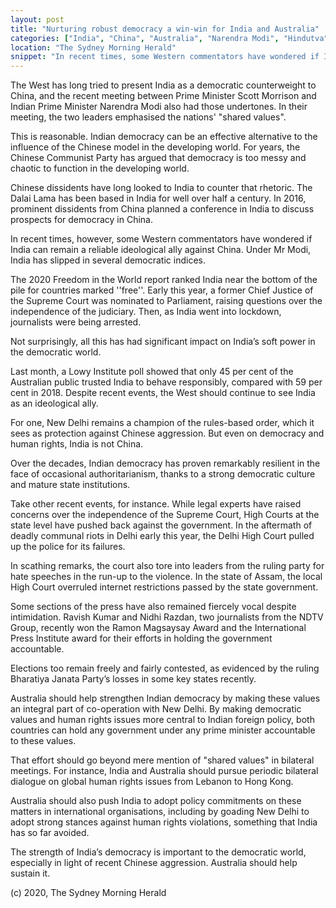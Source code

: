 ```yaml
---
layout: post
title: "Nurturing robust democracy a win-win for India and Australia"
categories: ["India", "China", "Australia", "Narendra Modi", "Hindutva"]
location: "The Sydney Morning Herald"
snippet: "In recent times, some Western commentators have wondered if India can remain a reliable ideological ally against China. Under Mr Modi, India has slipped in several democratic indices. Not surprisingly, all this has had significant impact on India’s soft power in the democratic world. Last month, a Lowy Institute poll showed that only 45 per cent of the Australian public trusted India to behave responsibly, compared with 59 per cent in 2018. But despite recent events, the West should continue to see India as an ideological ally. (Published in The Sydney Morning Herald)"
---
```


The West has long tried to present India as a democratic counterweight to China, and the recent meeting between Prime Minister Scott Morrison and Indian Prime Minister Narendra Modi also had those undertones. In their meeting, the two leaders emphasised the nations' "shared values".

This is reasonable. Indian democracy can be an effective alternative to the influence of the Chinese model in the developing world. For years, the Chinese Communist Party has argued that democracy is too messy and chaotic to function in the developing world.

Chinese dissidents have long looked to India to counter that rhetoric. The Dalai Lama has been based in India for well over half a century. In 2016, prominent dissidents from China planned a conference in India to discuss prospects for democracy in China.

In recent times, however, some Western commentators have wondered if India can remain a reliable ideological ally against China. Under Mr Modi, India has slipped in several democratic indices.

The 2020 Freedom in the World report ranked India near the bottom of the pile for countries marked ''free''. Early this year, a former Chief Justice of the Supreme Court was nominated to Parliament, raising questions over the independence of the judiciary. Then, as India went into lockdown, journalists were being arrested.

Not surprisingly, all this has had significant impact on India’s soft power in the democratic world.

Last month, a Lowy Institute poll showed that only 45 per cent of the Australian public trusted India to behave responsibly, compared with 59 per cent in 2018. Despite recent events, the West should continue to see India as an ideological ally.

For one, New Delhi remains a champion of the rules-based order, which it sees as protection against Chinese aggression. But even on democracy and human rights, India is not China.

Over the decades, Indian democracy has proven remarkably resilient in the face of occasional authoritarianism, thanks to a strong democratic culture and mature state institutions.

Take other recent events, for instance. While legal experts have raised concerns over the independence of the Supreme Court, High Courts at the state level have pushed back against the government. In the aftermath of deadly communal riots in Delhi early this year, the Delhi High Court pulled up the police for its failures.

In scathing remarks, the court also tore into leaders from the ruling party for hate speeches in the run-up to the violence. In the state of Assam, the local High Court overruled internet restrictions passed by the state government.

Some sections of the press have also remained fiercely vocal despite intimidation. Ravish Kumar and Nidhi Razdan, two journalists from the NDTV Group, recently won the Ramon Magsaysay Award and the International Press Institute award for their efforts in holding the government accountable.

Elections too remain freely and fairly contested, as evidenced by the ruling Bharatiya Janata Party’s losses in some key states recently.

Australia should help strengthen Indian democracy by making these values an integral part of co-operation with New Delhi. By making democratic values and human rights issues more central to Indian foreign policy, both countries can hold any government under any prime minister accountable to these values.

That effort should go beyond mere mention of "shared values" in bilateral meetings. For instance, India and Australia should pursue periodic bilateral dialogue on global human rights issues from Lebanon to Hong Kong.

Australia should also push India to adopt policy commitments on these matters in international organisations, including by goading New Delhi to adopt strong stances against human rights violations, something that India has so far avoided.

The strength of India’s democracy is important to the democratic world, especially in light of recent Chinese aggression. Australia should help sustain it.

(c) 2020, The Sydney Morning Herald
